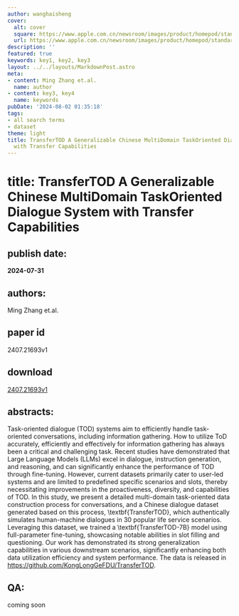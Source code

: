 ```yaml
---
author: wanghaisheng
cover:
  alt: cover
  square: https://www.apple.com.cn/newsroom/images/product/homepod/standard/Apple-HomePod-hero-230118_big.jpg.large_2x.jpg
  url: https://www.apple.com.cn/newsroom/images/product/homepod/standard/Apple-HomePod-hero-230118_big.jpg.large_2x.jpg
description: ''
featured: true
keywords: key1, key2, key3
layout: ../../layouts/MarkdownPost.astro
meta:
- content: Ming Zhang et.al.
  name: author
- content: key3, key4
  name: keywords
pubDate: '2024-08-02 01:35:18'
tags:
- all search terms
- dataset
theme: light
title: TransferTOD A Generalizable Chinese MultiDomain TaskOriented Dialogue System
  with Transfer Capabilities
---
```


# title: TransferTOD A Generalizable Chinese MultiDomain TaskOriented Dialogue System with Transfer Capabilities 
## publish date: 
**2024-07-31** 
## authors: 
  Ming Zhang et.al. 
## paper id
2407.21693v1
## download
[2407.21693v1](http://arxiv.org/abs/2407.21693v1)
## abstracts:
Task-oriented dialogue (TOD) systems aim to efficiently handle task-oriented conversations, including information gathering. How to utilize ToD accurately, efficiently and effectively for information gathering has always been a critical and challenging task. Recent studies have demonstrated that Large Language Models (LLMs) excel in dialogue, instruction generation, and reasoning, and can significantly enhance the performance of TOD through fine-tuning. However, current datasets primarily cater to user-led systems and are limited to predefined specific scenarios and slots, thereby necessitating improvements in the proactiveness, diversity, and capabilities of TOD. In this study, we present a detailed multi-domain task-oriented data construction process for conversations, and a Chinese dialogue dataset generated based on this process, \textbf{TransferTOD}, which authentically simulates human-machine dialogues in 30 popular life service scenarios. Leveraging this dataset, we trained a \textbf{TransferTOD-7B} model using full-parameter fine-tuning, showcasing notable abilities in slot filling and questioning. Our work has demonstrated its strong generalization capabilities in various downstream scenarios, significantly enhancing both data utilization efficiency and system performance. The data is released in https://github.com/KongLongGeFDU/TransferTOD.
## QA:
coming soon
